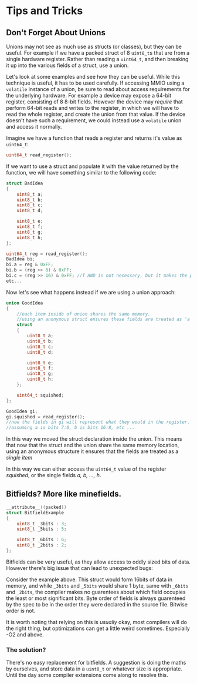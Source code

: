 # Tips and Tricks

## Don't Forget About Unions

Unions may not see as much use as structs (or classes), but they can be useful.
For example if we have a packed struct of 8 `uint8_t`s that are from a single hardware register.
Rather than reading a `uint64_t`, and then breaking it up into the various fields of a struct, use a union.

Let's look at some examples and see how they can be useful. While this technique is useful, it has to be used carefully. If accessing MMIO using a `volatile` instance of a union, be sure to read about access requirements for the underlying hardware. For example a device may expose a 64-bit register, consisting of 8 8-bit fields. However the device may *require* that perform 64-bit reads and writes to the register, in which we will have to read the whole register, and create the union from that value. If the device doesn't have such a requirement, we could instead use a `volatile` union and access it normally.

Imagine we have a function that reads a register and returns it's value as `uint64_t`:

```c
uint64_t read_register();
```

If we want to use a struct and populate it with the value returned by the function, we will have something similar to the following code:

```c
struct BadIdea
{
    uint8_t a;
    uint8_t b;
    uint8_t c;
    uint8_t d;

    uint8_t e;
    uint8_t f;
    uint8_t g;
    uint8_t h;
};

uint64_t reg = read_register();
BadIdea bi;
bi.a = reg & 0xFF;
bi.b = (reg >> 8) & 0xFF;
bi.c = (reg >> 16) & 0xFF; //T AND is not necessary, but it makes the point.
etc...
```

Now let's see what happens instead if we are using a union approach:

```c
union GoodIdea
{
    //each item inside of union shares the same memory.
    //using an anonymous struct ensures these fields are treated as 'a single item'.
    struct
    {
        uint8_t a;
        uint8_t b;
        uint8_t c;
        uint8_t d;

        uint8_t e;
        uint8_t f;
        uint8_t g;
        uint8_t h;
    };

    uint64_t squished;
};

GoodIdea gi;
gi.squished = read_register();
//now the fields in gi will represent what they would in the register.
//assuming a is bits 7:0, b is bits 16:8, etc ...
```

In this way we moved the struct declaration inside the union. This means that now that the struct and the union share the same memory location, using an anonymous structure it ensures that the fields are treated as a _single item_

In this way we can either access the `uint64_t` value of the register _squished_, or the single fields _a, b, ..., h_.


## Bitfields? More like minefields.

```c
__attribute__((packed))
struct BitfieldExample
{
    uint8_t _3bits : 3;
    uint8_t _5bits : 5;

    uint8_t _6bits : 6;
    uint8_t _2bits : 2;
};
```
Bitfields can be very useful, as they allow access to oddly sized bits of data. However there's big issue that can lead to unexpected bugs:

Consider the example above. This struct would form 16bits of data in memory, and while `_3bits` and `_5bits` would share 1 byte, same with `_6bits` and `_2bits`, the compiler makes no guarentees about which field occupies the least or most significant bits.
Byte order of fields is always guarenteed by the spec to be in the order they were declared in the source file.
Bitwise order is not.

It is worth noting that relying on this is *usually* okay, most compilers will do the right thing, but optimizations can get a little weird sometimes. Especially -O2 and above.

### The solution?

There's no easy replacement for bitfields. A suggestion is doing the maths by ourselves, and store data in a `uint8_t` or whatever size is appropriate. Until the day some compiler extensions come along to resolve this.
